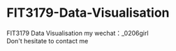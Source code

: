 # FIT3179-Data-Visualisation
FIT3179 Data Visualisation my wechat：_0206girl Don't hesitate to contact me
